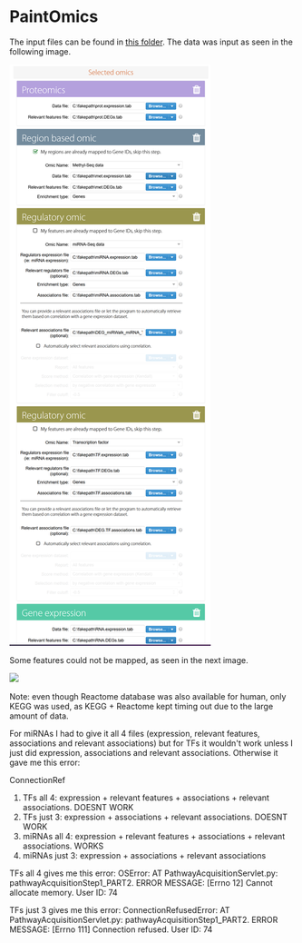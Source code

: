 # PaintOmics

The input files can be found in [this folder](/input/). The data was input as seen in the following image.

![](data.input.png)

Some features could not be mapped, as seen in the next image.

![](mapping.info.png)

Note: even though Reactome database was also available for human, only KEGG was used, as KEGG + Reactome kept timing out due to the large amount of data.

For miRNAs I had to give it all 4 files (expression, relevant features, associations and relevant associations) but for TFs it wouldn't work unless I just did expression, associations and relevant associations. Otherwise it gave me this error:

ConnectionRef

1. TFs all 4: expression + relevant features + associations + relevant associations. DOESNT WORK
2. TFs just 3: expression + associations + relevant associations. DOESNT WORK
3. miRNAs all 4: expression + relevant features + associations + relevant associations. WORKS
4. miRNAs just 3: expression + associations + relevant associations

TFs all 4 gives me this error:
OSError: AT PathwayAcquisitionServlet.py: pathwayAcquisitionStep1_PART2. ERROR MESSAGE: [Errno 12] Cannot allocate memory. User ID: 74

TFs just 3 gives me this error:
ConnectionRefusedError: AT PathwayAcquisitionServlet.py: pathwayAcquisitionStep1_PART2. ERROR MESSAGE: [Errno 111] Connection refused. User ID: 74